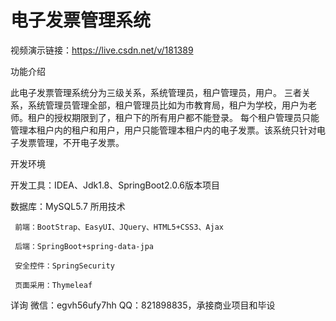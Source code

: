 # 电子发票管理系统

视频演示链接：https://live.csdn.net/v/181389

功能介绍

此电子发票管理系统分为三级关系，系统管理员，租户管理员，用户。 三者关系，系统管理员管理全部，租户管理员比如为市教育局，租户为学校，用户为老师。租户的授权期限到了，租户下的所有用户都不能登录。 每个租户管理员只能管理本租户内的租户和用户，用户只能管理本租户内的电子发票。该系统只针对电子发票管理，不开电子发票。

开发环境

开发工具：IDEA、Jdk1.8、SpringBoot2.0.6版本项目

数据库：MySQL5.7
所用技术

     前端：BootStrap、EasyUI、JQuery、HTML5+CSS3、Ajax

     后端：SpringBoot+spring-data-jpa

     安全控件：SpringSecurity

     页面采用：Thymeleaf

详询 微信：egvh56ufy7hh QQ：821898835，承接商业项目和毕设


